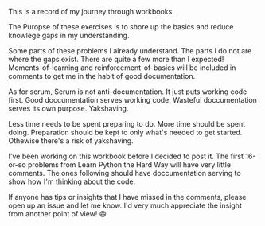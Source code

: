 This is a record of my journey through workbooks.

The Puropse of these exercises is to shore up the basics and reduce knowlege gaps in my understanding. 

Some parts of these problems I already understand. The parts I do not are where the gaps exist. There are quite a few more than I expected! Moments-of-learning and reinforcement-of-basics will be included in comments to get me in the habit of good documentation.

As for scrum, Scrum is not anti-documentation. It just puts working code first.
Good doccumentation serves working code.
Wasteful doccumentation serves its own purpose. Yakshaving.

Less time needs to be spent preparing to do. More time should be spent doing. Preparation should be kept to only what's needed to get started. Othewise there's a risk of yakshaving. 

I've been working on this workbook before I decided to post it. The first 16-or-so problems from Learn Python the Hard Way will have very little comments. The ones following should have doccumentation serving to show how I'm thinking about the code.

If anyone has tips or insights that I have missed in the comments, please open up an issue and let me know. I'd very much appreciate the insight from another point of view! :smile:
